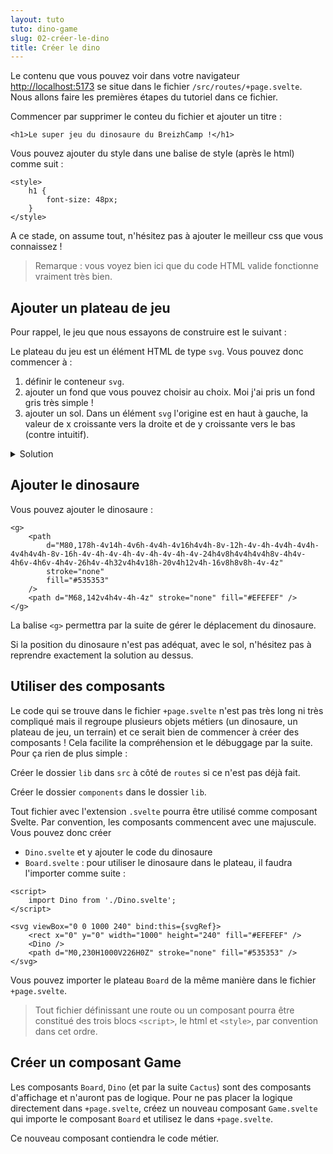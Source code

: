```yaml
---
layout: tuto
tuto: dino-game
slug: 02-créer-le-dino
title: Créer le dino
---
```


<script>
    import Game from '$lib/components/game/Game.svelte';
    import CodeA from './CodeA.md';
</script>

Le contenu que vous pouvez voir dans votre navigateur <a href="http://localhost:5173" target="_blank">http://localhost:5173</a> se situe dans le fichier `/src/routes/+page.svelte`. Nous allons faire les premières étapes du tutoriel dans ce fichier.

Commencer par supprimer le conteu du fichier et ajouter un titre :

```svelte
<h1>Le super jeu du dinosaure du BreizhCamp !</h1>
```

Vous pouvez ajouter du style dans une balise de style (après le html) comme suit :

```svelte
<style>
	h1 {
		font-size: 48px;
	}
</style>
```

A ce stade, on assume tout, n'hésitez pas à ajouter le meilleur css que vous connaissez !

> Remarque : vous voyez bien ici que du code HTML valide fonctionne vraiment très bien.

## Ajouter un plateau de jeu

Pour rappel, le jeu que nous essayons de construire est le suivant :

<div class="board-wrapper">
    <Game/>
</div>

Le plateau du jeu est un élément HTML de type `svg`. Vous pouvez donc commencer à :

1. définir le conteneur `svg`.
2. ajouter un fond que vous pouvez choisir au choix. Moi j'ai pris un fond gris très simple !
3. ajouter un sol. Dans un élément `svg` l'origine est en haut à gauche, la valeur de x croissante vers la droite et de y croissante vers le bas (contre intuitif).

<details>
  <summary>Solution</summary>
    <CodeA/>
</details>

## Ajouter le dinosaure

Vous pouvez ajouter le dinosaure :

```svelte
<g>
	<path
		d="M80,178h-4v14h-4v6h-4v4h-4v16h4v4h-8v-12h-4v-4h-4v4h-4v4h-4v4h4v4h-8v-16h-4v-4h-4v-4h-4v-4h-4v-4h-4v-24h4v8h4v4h4v4h8v-4h4v-4h6v-4h6v-4h4v-26h4v-4h32v4h4v18h-20v4h12v4h-16v8h8v8h-4v-4z"
		stroke="none"
		fill="#535353"
	/>
	<path d="M68,142v4h4v-4h-4z" stroke="none" fill="#EFEFEF" />
</g>
```

La balise `<g>` permettra par la suite de gérer le déplacement du dinosaure.

Si la position du dinosaure n'est pas adéquat, avec le sol, n'hésitez pas à reprendre exactement la solution au dessus.

## Utiliser des composants

Le code qui se trouve dans le fichier `+page.svelte` n'est pas très long ni très compliqué mais il regroupe plusieurs objets métiers (un dinosaure, un plateau de jeu, un terrain) et ce serait bien de commencer à créer des composants ! Cela facilite la compréhension et le débuggage par la suite. Pour ça rien de plus simple :

Créer le dossier `lib` dans `src` à côté de `routes` si ce n'est pas déjà fait.

Créer le dossier `components` dans le dossier `lib`.

Tout fichier avec l'extension `.svelte` pourra être utilisé comme composant Svelte. Par convention, les composants commencent avec une majuscule. Vous pouvez donc créer

- `Dino.svelte` et y ajouter le code du dinosaure
- `Board.svelte` : pour utiliser le dinosaure dans le plateau, il faudra l'importer comme suite :

```svelte
<script>
	import Dino from './Dino.svelte';
</script>

<svg viewBox="0 0 1000 240" bind:this={svgRef}>
	<rect x="0" y="0" width="1000" height="240" fill="#EFEFEF" />
	<Dino />
	<path d="M0,230H1000V226H0Z" stroke="none" fill="#535353" />
</svg>
```

Vous pouvez importer le plateau `Board` de la même manière dans le fichier `+page.svelte`.

> Tout fichier définissant une route ou un composant pourra être constitué des trois blocs `<script>`, le html et `<style>`, par convention dans cet ordre.

## Créer un composant Game

Les composants `Board`, `Dino` (et par la suite `Cactus`) sont des composants d'affichage et n'auront pas de logique. Pour ne pas placer la logique directement dans `+page.svelte`, créez un nouveau composant `Game.svelte` qui importe le composant `Board` et utilisez le dans `+page.svelte`.

Ce nouveau composant contiendra le code métier.

<style>
    .board-wrapper {
        max-width: 600px;
        margin: auto;
    }
</style>
